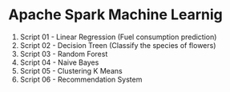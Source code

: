 # Apache Spark Machine Learnig

1. Script 01 - Linear Regression (Fuel consumption prediction)
2. Script 02 - Decision Treen (Classify the species of flowers)
3. Script 03 - Random Forest
4. Script 04 - Naive Bayes
5. Script 05 - Clustering K Means
6. Script 06 - Recommendation System
